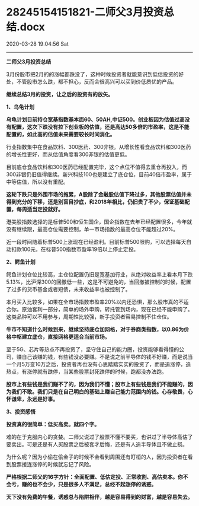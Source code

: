 # 28245154151821-二师父3月投资总结.docx

2020-03-28 19:04:56 Sat

----

__二师父3月投资总结__

3月份股市把2月的的涨幅都跌没了，这种时候投资者就能意识到低估投资的好处，不管股市怎么跌，都不担心，反而会很高兴可以买到价低质优的产品。

__继续总结3月的投资，让之后的投资有的放矢。__

__1、乌龟计划__

__乌龟计划目前持仓宽基指数基本面60、50AH,中证500。创业板因为估值过高没有配置，这次下跌没有拉下创业板的估值，还是高达50多倍的市盈率，这是不能配置的，如此高的估值未来需要较长时间消化。__

行业指数集中在食品饮料、300医药、300非银。从增长性看食品饮料和300医药的增长性更好，而从估值角度看300非银的估值更低。

目前底仓食品饮料和300医药已经配置完毕，这个点位不值得去重仓再投入，而300非银仍旧值得继续。新兴科技100也是建立了底仓位，目前40倍市盈率，属于中等估值，所以没有重配。

__这轮下跌只是外围市场的拖累，A股除了金融股估值下降过多，其他股票估值并未得到充分的下移，还是别盲目抄底，和2018年相比，仍旧贵了不少，保证基础配置，每周适当定投就好。__

港美股指数选择的是标普500和恒生国企，国企指数在去年已经配置很多，今年就没有继续跟，最高仓位需要控制，单一市场指数的最高仓位不能超过20%。

近一段时间随着标普500上涨现在已经盈利。目前标普500限购，可以选择每天自动扣款100元，在标普500指数市盈率19倍以上停止定投。

__2、鳄鱼计划__

鳄鱼计划仓位比较高，主仓位配置仍旧是宽基加行业，从绝对收益率上看本月下跌5\.13%，比沪深300的回撤低一些，这是不可避免的，当回撤被控制的时候，配置了过多的货币基金或者短债，未来收益率也被控制了。

本月买入比较多，如果在全市场指数市盈率20%以内还恐惧，那么股市真的不适合你。原油套利一部分，简单的场外申购，转托管到场内，现在已经不能申购了。这类品种可以不用参与，周期性比较强，新手投资者容易控制不住仓位。

__牛市不知道什么时候到来，继续坚持底仓加网格，对于券商类指数，以0\.86为价格中枢建立底仓，直接网格更适合当前市场。__

至于5G、芯片等热点不再投资了，坚守住自己的能力圈，投资能够看得懂的公司，赚自己该赚的钱，有些钱没必要赚。不是说之前半导体的钱不好赚，而是说当一个月5万变10万之后，投资者再也没有心思踏踏实实的投资了，而是追涨停，追热点，有涨停就有跌停，当某些股票封死跌停的时候，跑都没办法跑。

__股市上有些钱是我们赚不了的，因为我们不懂；股市上有些钱是我们不能赚的，因为我们不敢。我们只是在自己明白的基础上赚自己能力范围内的钱。心存敬畏，心怀谦卑，永远是好事。__

__3、投资感悟__

__投资真的很简单：低买高卖。就四个字。__

难的在于克服内心的贪婪。二师父说过了股票不懂不要买，也讲过了半导体高估了要卖出。可是还是有人买股票之后被套才后悔，还是有人追半导体且不做止损。

为什么呢？因为小偷在偷金子的时候不会看到周围还有盯梢的人，因为投资者在看到股票接连涨停的时候就忘记了风险。

__严格根据二师父的16字方针：全面配置、低估定投、正常收割、高估卖本。你不会亏，赚的也不会少，只是很多人不满足，总经不起涨停的诱惑。__

__天下没有免费的午餐，诱惑总与陷阱相伴，越是容易得到的财富，越是容易失去。__

